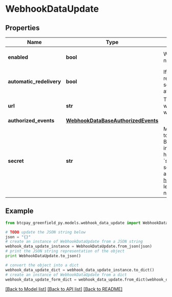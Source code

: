 # WebhookDataUpdate


## Properties
Name | Type | Description | Notes
------------ | ------------- | ------------- | -------------
**enabled** | **bool** | Whether this webhook is enabled or not | [optional] [default to True]
**automatic_redelivery** | **bool** | If true, BTCPay Server will retry to redeliver any failed delivery after 10 seconds, 1 minutes and up to 6 times after 10 minutes. | [optional] [default to True]
**url** | **str** | The endpoint where BTCPay Server will make the POST request with the webhook body | [optional] 
**authorized_events** | [**WebhookDataBaseAuthorizedEvents**](WebhookDataBaseAuthorizedEvents.md) |  | [optional] 
**secret** | **str** | Must be used by the callback receiver to ensure the delivery comes from BTCPay Server. BTCPay Server includes the &#x60;BTCPay-Sig&#x60; HTTP header, whose format is &#x60;sha256&#x3D;HMAC256(UTF8(webhook&#39;s secret), body)&#x60;. The pattern to authenticate the webhook is similar to [how to secure webhooks in Github](https://docs.github.com/webhooks/securing/). If left out, null, or empty, the secret will not be changed. | [optional] 

## Example

```python
from btcpay_greenfield_py.models.webhook_data_update import WebhookDataUpdate

# TODO update the JSON string below
json = "{}"
# create an instance of WebhookDataUpdate from a JSON string
webhook_data_update_instance = WebhookDataUpdate.from_json(json)
# print the JSON string representation of the object
print WebhookDataUpdate.to_json()

# convert the object into a dict
webhook_data_update_dict = webhook_data_update_instance.to_dict()
# create an instance of WebhookDataUpdate from a dict
webhook_data_update_form_dict = webhook_data_update.from_dict(webhook_data_update_dict)
```
[[Back to Model list]](../README.md#documentation-for-models) [[Back to API list]](../README.md#documentation-for-api-endpoints) [[Back to README]](../README.md)


